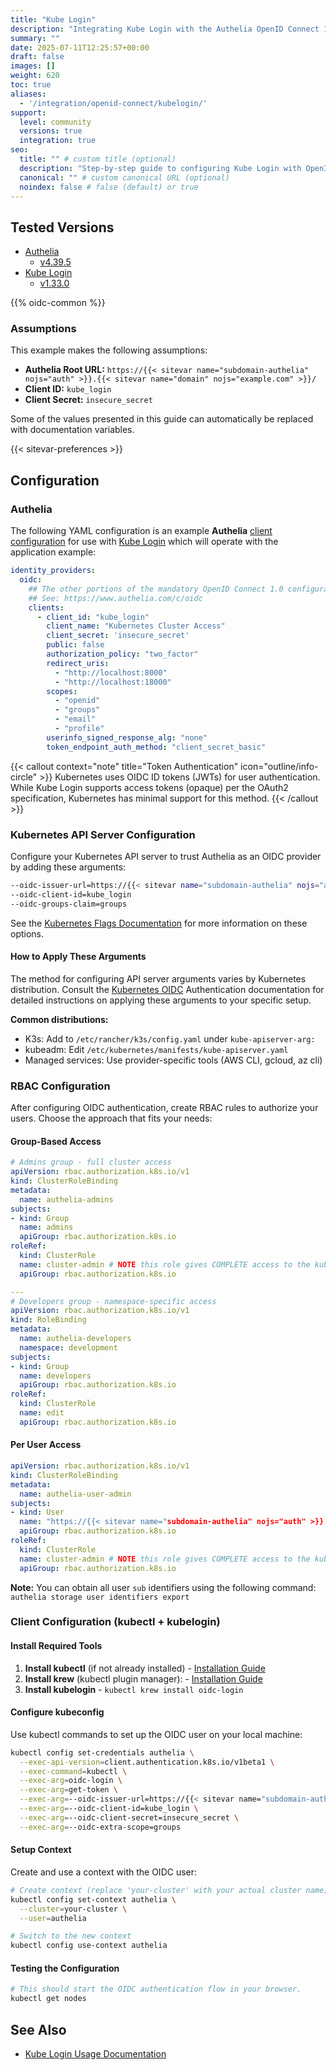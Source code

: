 ```yaml
---
title: "Kube Login"
description: "Integrating Kube Login with the Authelia OpenID Connect 1.0 Provider."
summary: ""
date: 2025-07-11T12:25:57+00:00
draft: false
images: []
weight: 620
toc: true
aliases:
  - '/integration/openid-connect/kubelogin/'
support:
  level: community
  versions: true
  integration: true
seo:
  title: "" # custom title (optional)
  description: "Step-by-step guide to configuring Kube Login with OpenID Connect 1.0 for secure SSO. Enhance your login flow using Authelia’s modern identity management."
  canonical: "" # custom canonical URL (optional)
  noindex: false # false (default) or true
---
```


## Tested Versions

- [Authelia]
  - [v4.39.5](https://github.com/authelia/authelia/releases/tag/v4.39.5)
- [Kube Login]
  - [v1.33.0](https://github.com/int128/kubelogin/releases/tag/v1.33.0)

{{% oidc-common %}}

### Assumptions

This example makes the following assumptions:

- __Authelia Root URL:__ `https://{{< sitevar name="subdomain-authelia" nojs="auth" >}}.{{< sitevar name="domain" nojs="example.com" >}}/`
- __Client ID:__ `kube_login`
- __Client Secret:__ `insecure_secret`

Some of the values presented in this guide can automatically be replaced with documentation variables.

{{< sitevar-preferences >}}

## Configuration

### Authelia

The following YAML configuration is an example __Authelia__ [client configuration] for use with [Kube Login] which will
operate with the application example:

```yaml {title="configuration.yml"}
identity_providers:
  oidc:
    ## The other portions of the mandatory OpenID Connect 1.0 configuration go here.
    ## See: https://www.authelia.com/c/oidc
    clients:
      - client_id: "kube_login"
        client_name: "Kubernetes Cluster Access"
        client_secret: 'insecure_secret'
        public: false
        authorization_policy: "two_factor"
        redirect_uris:
          - "http://localhost:8000"
          - "http://localhost:18000"
        scopes:
          - "openid"
          - "groups"
          - "email"
          - "profile"
        userinfo_signed_response_alg: "none"
        token_endpoint_auth_method: "client_secret_basic"
```

{{< callout context="note" title="Token Authentication" icon="outline/info-circle" >}}
Kubernetes uses OIDC ID tokens (JWTs) for user authentication. While Kube Login supports access tokens (opaque) per the OAuth2 specification, Kubernetes has minimal support for this method.
{{< /callout >}}

### Kubernetes API Server Configuration

Configure your Kubernetes API server to trust Authelia as an OIDC provider by adding these arguments:

```bash
--oidc-issuer-url=https://{{< sitevar name="subdomain-authelia" nojs="auth" >}}.{{< sitevar name="domain" nojs="example.com" >}}
--oidc-client-id=kube_login
--oidc-groups-claim=groups
```

See the [Kubernetes Flags Documentation](https://kubernetes.io/docs/reference/access-authn-authz/authentication/#using-flags) for more information on these options.

#### How to Apply These Arguments
The method for configuring API server arguments varies by Kubernetes distribution. Consult the [Kubernetes OIDC] Authentication documentation for detailed instructions on applying these arguments to your specific setup.

**Common distributions:**
- K3s: Add to `/etc/rancher/k3s/config.yaml` under `kube-apiserver-arg:`
- kubeadm: Edit `/etc/kubernetes/manifests/kube-apiserver.yaml`
- Managed services: Use provider-specific tools (AWS CLI, gcloud, az cli)

### RBAC Configuration

After configuring OIDC authentication, create RBAC rules to authorize your users. Choose the approach that fits your needs:

#### Group-Based Access

```yaml {title="group-rbac.yaml"}
# Admins group - full cluster access
apiVersion: rbac.authorization.k8s.io/v1
kind: ClusterRoleBinding
metadata:
  name: authelia-admins
subjects:
- kind: Group
  name: admins
  apiGroup: rbac.authorization.k8s.io
roleRef:
  kind: ClusterRole
  name: cluster-admin # NOTE this role gives COMPLETE access to the kubernetes api
  apiGroup: rbac.authorization.k8s.io

---
# Developers group - namespace-specific access
apiVersion: rbac.authorization.k8s.io/v1
kind: RoleBinding
metadata:
  name: authelia-developers
  namespace: development
subjects:
- kind: Group
  name: developers
  apiGroup: rbac.authorization.k8s.io
roleRef:
  kind: ClusterRole
  name: edit
  apiGroup: rbac.authorization.k8s.io
```

#### Per User Access

```yaml
apiVersion: rbac.authorization.k8s.io/v1
kind: ClusterRoleBinding
metadata:
  name: authelia-user-admin
subjects:
- kind: User
  name: "https://{{< sitevar name="subdomain-authelia" nojs="auth" >}}.{{< sitevar name="domain" nojs="example.com" >}}#your-user-sub-claim"
  apiGroup: rbac.authorization.k8s.io
roleRef:
  kind: ClusterRole
  name: cluster-admin # NOTE this role gives COMPLETE access to the kubernetes api
  apiGroup: rbac.authorization.k8s.io
```

**Note:** You can obtain all user `sub` identifiers using the following command: `authelia storage user identifiers export`

### Client Configuration (kubectl + kubelogin)

#### Install Required Tools

1. **Install kubectl** (if not already installed) - [Installation Guide](https://kubernetes.io/docs/tasks/tools/install-kubectl/)
2. **Install krew** (kubectl plugin manager): - [Installation Guide](https://krew.sigs.k8s.io/docs/user-guide/setup/install/)
3. **Install kubelogin** - `kubectl krew install oidc-login`

#### Configure kubeconfig

Use kubectl commands to set up the OIDC user on your local machine:

```bash
kubectl config set-credentials authelia \
  --exec-api-version=client.authentication.k8s.io/v1beta1 \
  --exec-command=kubectl \
  --exec-arg=oidc-login \
  --exec-arg=get-token \
  --exec-arg=--oidc-issuer-url=https://{{< sitevar name="subdomain-authelia" nojs="auth" >}}.{{< sitevar name="domain" nojs="example.com" >}} \
  --exec-arg=--oidc-client-id=kube_login \
  --exec-arg=--oidc-client-secret=insecure_secret \
  --exec-arg=--oidc-extra-scope=groups
```

#### Setup Context
Create and use a context with the OIDC user:
```bash
# Create context (replace 'your-cluster' with your actual cluster name)
kubectl config set-context authelia \
  --cluster=your-cluster \
  --user=authelia

# Switch to the new context
kubectl config use-context authelia
```

#### Testing the Configuration
```bash
# This should start the OIDC authentication flow in your browser.
kubectl get nodes
```


## See Also

- [Kube Login Usage Documentation](https://github.com/int128/kubelogin/blob/master/docs/usage.md)

[Authelia]: https://www.authelia.com
[Kube Login]: https://github.com/int128/kubelogin
[Kubernetes]: https://kubernetes.io/
[Kubernetes OIDC]: https://kubernetes.io/docs/reference/access-authn-authz/authentication/#openid-connect-tokens
[OpenID Connect 1.0]: ../../openid-connect/introduction.md
[client configuration]: ../../../configuration/identity-providers/openid-connect/clients.md
